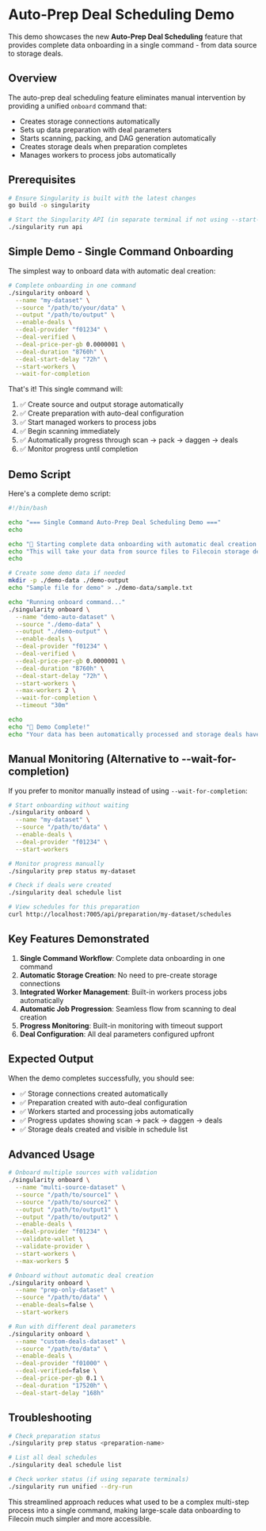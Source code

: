 # Auto-Prep Deal Scheduling Demo

This demo showcases the new **Auto-Prep Deal Scheduling** feature that provides complete data onboarding in a single command - from data source to storage deals.

## Overview

The auto-prep deal scheduling feature eliminates manual intervention by providing a unified `onboard` command that:
- Creates storage connections automatically
- Sets up data preparation with deal parameters
- Starts scanning, packing, and DAG generation automatically
- Creates storage deals when preparation completes
- Manages workers to process jobs automatically

## Prerequisites

```bash
# Ensure Singularity is built with the latest changes
go build -o singularity

# Start the Singularity API (in separate terminal if not using --start-workers)
./singularity run api
```

## Simple Demo - Single Command Onboarding

The simplest way to onboard data with automatic deal creation:

```bash
# Complete onboarding in one command
./singularity onboard \
  --name "my-dataset" \
  --source "/path/to/your/data" \
  --output "/path/to/output" \
  --enable-deals \
  --deal-provider "f01234" \
  --deal-verified \
  --deal-price-per-gb 0.0000001 \
  --deal-duration "8760h" \
  --deal-start-delay "72h" \
  --start-workers \
  --wait-for-completion
```

That's it! This single command will:
1. ✅ Create source and output storage automatically
2. ✅ Create preparation with auto-deal configuration
3. ✅ Start managed workers to process jobs
4. ✅ Begin scanning immediately
5. ✅ Automatically progress through scan → pack → daggen → deals
6. ✅ Monitor progress until completion

## Demo Script

Here's a complete demo script:

```bash
#!/bin/bash

echo "=== Single Command Auto-Prep Deal Scheduling Demo ==="
echo

echo "🚀 Starting complete data onboarding with automatic deal creation..."
echo "This will take your data from source files to Filecoin storage deals automatically."
echo

# Create some demo data if needed
mkdir -p ./demo-data ./demo-output
echo "Sample file for demo" > ./demo-data/sample.txt

echo "Running onboard command..."
./singularity onboard \
  --name "demo-auto-dataset" \
  --source "./demo-data" \
  --output "./demo-output" \
  --enable-deals \
  --deal-provider "f01234" \
  --deal-verified \
  --deal-price-per-gb 0.0000001 \
  --deal-duration "8760h" \
  --deal-start-delay "72h" \
  --start-workers \
  --max-workers 2 \
  --wait-for-completion \
  --timeout "30m"

echo
echo "🎉 Demo Complete!"
echo "Your data has been automatically processed and storage deals have been created."
```

## Manual Monitoring (Alternative to --wait-for-completion)

If you prefer to monitor manually instead of using `--wait-for-completion`:

```bash
# Start onboarding without waiting
./singularity onboard \
  --name "my-dataset" \
  --source "/path/to/data" \
  --enable-deals \
  --deal-provider "f01234" \
  --start-workers

# Monitor progress manually
./singularity prep status my-dataset

# Check if deals were created
./singularity deal schedule list

# View schedules for this preparation
curl http://localhost:7005/api/preparation/my-dataset/schedules
```

## Key Features Demonstrated

1. **Single Command Workflow**: Complete data onboarding in one command
2. **Automatic Storage Creation**: No need to pre-create storage connections
3. **Integrated Worker Management**: Built-in workers process jobs automatically  
4. **Automatic Job Progression**: Seamless flow from scanning to deal creation
5. **Progress Monitoring**: Built-in monitoring with timeout support
6. **Deal Configuration**: All deal parameters configured upfront

## Expected Output

When the demo completes successfully, you should see:
- ✅ Storage connections created automatically
- ✅ Preparation created with auto-deal configuration
- ✅ Workers started and processing jobs automatically
- ✅ Progress updates showing scan → pack → daggen → deals
- ✅ Storage deals created and visible in schedule list

## Advanced Usage

```bash
# Onboard multiple sources with validation
./singularity onboard \
  --name "multi-source-dataset" \
  --source "/path/to/source1" \
  --source "/path/to/source2" \
  --output "/path/to/output1" \
  --output "/path/to/output2" \
  --enable-deals \
  --deal-provider "f01234" \
  --validate-wallet \
  --validate-provider \
  --start-workers \
  --max-workers 5

# Onboard without automatic deal creation
./singularity onboard \
  --name "prep-only-dataset" \
  --source "/path/to/data" \
  --enable-deals=false \
  --start-workers

# Run with different deal parameters
./singularity onboard \
  --name "custom-deals-dataset" \
  --source "/path/to/data" \
  --enable-deals \
  --deal-provider "f01000" \
  --deal-verified=false \
  --deal-price-per-gb 0.1 \
  --deal-duration "17520h" \
  --deal-start-delay "168h"
```

## Troubleshooting

```bash
# Check preparation status
./singularity prep status <preparation-name>

# List all deal schedules
./singularity deal schedule list

# Check worker status (if using separate terminals)
./singularity run unified --dry-run
```

This streamlined approach reduces what used to be a complex multi-step process into a single command, making large-scale data onboarding to Filecoin much simpler and more accessible.